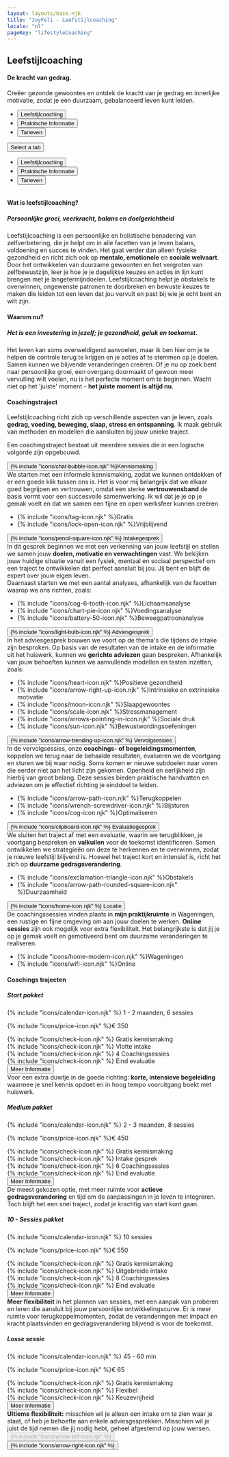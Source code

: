 ```yaml
---
layout: layouts/base.njk
title: "JoyFeli - Leefstijlcoaching"
locale: "nl"
pageKey: "lifestyleCoaching"
---
```


<!-- Hero Section -->
<section class="hero-section overflow-hidden">
  <div class="container position-relative">
    <div class="row">
      <div class="col-12 position-relative m-0 p-0">
        <!-- Background image container -->
        <div class="bg-image lifestylecoach-img animate-slide-in-left" data-bg="/img/lifestylecoach_2.jpg" data-bgPhone="/img/lifestylecoach_2.jpg">
        </div>
        <!-- Text overlay -->
        <div class="text-overlay lifestylecoach-text animate-slide-in-right bg-white bg-opacity-75 p-4 p-xxl-5">
          <h1 class="separator text-uppercase">
            <span class="d-block mb-2">
              <span><strong>Leefstijlcoaching</strong></span>
            </span>
          </h1>
            <h4>
              <span class="d-block mb-3 fst-italic">
                De kracht van gedrag.
              </span>
            </h4>
          <p>
            Creëer gezonde gewoontes en ontdek de kracht van je gedrag en innerlijke motivatie, zodat je een duurzaam, gebalanceerd leven kunt leiden.
          </p>
        </div>
      </div>
    </div>
  </div>
</section>
<!-- End Hero Section -->
<div class="sun-divider">
  <span class="sun"></span>
</div>
<!-- Tabs Section -->
<section class="py-5 gray-bg tab-section">
  <div class="container">
    <div class="custom-tabs">
      <!-- Tab Navigation -->
      <ul class="nav nav-tabs justify-content-center mb-4 border-0" id="lifesryleCoachingTabs" role="tablist">
        <li class="nav-item d-none d-md-flex">
          <button class="nav-link px-4 active" id="tab-lifestyle" data-bs-toggle="tab" data-bs-target="#lifestyle" type="button" role="tab" aria-controls="lifestyle" aria-selected="true">
            Leefstijlcoaching
          </button>
        </li>
        <li class="nav-item d-none d-md-flex">
          <button class="nav-link px-4" id="tab-info" data-bs-toggle="tab" data-bs-target="#info" type="button" role="tab" aria-controls="info" aria-selected="false">
            Praktische Informatie
          </button>
        </li>
        <li class="nav-item d-none d-md-flex">
          <button class="nav-link px-4" id="tab-pricing" data-bs-toggle="tab" data-bs-target="#pricing" type="button" role="tab" aria-controls="pricing" aria-selected="false">
            Tarieven
          </button>
        </li>
      </ul>
      <!-- Dropdown Menu for sm screens -->
      <div class="dropdown d-block d-md-none text-center fs-4">
        <button
          class="btn dropdown-toggle fs-4 w-100 bg-white border"
          type="button"
          id="mobileDropdown"
          data-bs-toggle="dropdown"
          aria-expanded="false"
        >
          Select a tab
        </button>
        <ul class="dropdown-menu" aria-labelledby="mobileDropdown" role="tablist">
          <li>
            <button class="dropdown-item active fs-4" data-bs-toggle="tab" data-bs-target="#lifestyle" type="button" role="tab" aria-selected="true">
              Leefstijlcoaching
            </button>
          </li>
          <li>
            <button class="dropdown-item fs-4" data-bs-toggle="tab" data-bs-target="#info" type="button" role="tab" aria-selected="false">
              Praktische Informatie
            </button>
          </li>
          <li>
            <button class="dropdown-item fs-4" data-bs-toggle="tab" data-bs-target="#pricing" type="button" role="tab" aria-selected="false">
              Tarieven
            </button>
          </li>
        </ul>
      </div>
      <div class="tab-line"></div>
    </div>
    <div class="tab-content pt-3" id="lifestyleCoachingTabsContent" style="overflow:hidden">
      <!-- Lifestyle Coaching Tab -->
      <div class="mb-3 tab-pane fade active show" id="lifestyle" role="tabpanel" aria-labelledby="tab-lifestyle">
        <h4 class="mt-4 mb-3 separator">Wat is leefstijlcoaching?</h4>
        <h5 class="mb-3"><i>Persoonlijke groei, veerkracht, balans en doelgerichtheid</i></h5>
        <p>
          Leefstijlcoaching is een persoonlijke en holistische benadering van zelfverbetering, die je helpt om in alle facetten van je leven balans, voldoening en succes te vinden. Het gaat verder dan alleen fysieke gezondheid en richt zich ook op <strong>mentale, emotionele</strong> en <strong>sociale welvaart</strong>. Door het ontwikkelen van duurzame gewoonten en het vergroten van zelfbewustzijn, leer je hoe je je dagelijkse keuzes en acties in lijn kunt brengen met je langetermijndoelen. Leefstijlcoaching helpt je obstakels te overwinnen, ongewenste patronen te doorbreken en bewuste keuzes te maken die leiden tot een leven dat jou vervult en past bij wie je echt bent en wilt zijn.   
        </p>
        <h4 class="mt-5 mb-3 separator">Waarom nu?</h4>
        <h5 class="mb-3"> <i>Het is een investering in jezelf; je gezondheid, geluk en toekomst.</i></h5>
        <p>
          Het leven kan soms overweldigend aanvoelen, maar ik ben hier om je te helpen de controle terug te krijgen en je acties af te stemmen op je doelen. Samen kunnen we blijvende veranderingen creëren. Of je nu op zoek bent naar persoonlijke groei, een overgang doormaakt of gewoon meer vervulling wilt voelen, nu is het perfecte moment om te beginnen. Wacht niet op het 'juiste' moment - <strong>het juiste moment is altijd nu</strong>. 
        </p>
      </div>
      <!-- Practical Information Tab-->
      <div class="mb-3 tab-pane fade" id="info" role="tabpanel" aria-labelledby="tab-info">
        <h4 class="mt-4 mb-3 separator">Coachingstraject</h4>
        <p>
        Leefstijlcoaching richt zich op verschillende aspecten van je leven, zoals <strong>gedrag, voeding, beweging, slaap, stress en ontspanning</strong>. Ik maak gebruik van methoden en modellen die aansluiten bij jouw unieke traject.
        </p>
        <p class="mb-5">
        Een coachingstraject bestaat uit meerdere sessies die in een logische volgorde zijn opgebouwd. 
        </p>            
        <div class="row g-4">
          <div class="col-md-6 col-lg-6">
            <div class="card">
              <div class="card-body custom-color px-2 py-3 p-lg-5">
                <button
                  class="btn toggle-btn w-100 d-flex justify-content-between align-items-center collapsed collapsed"
                  data-bs-toggle="collapse"
                  data-bs-target="#introduction"
                  aria-expanded="false"
                >
                  <span class="card-title fs-4"><span class="pe-2 pe-lg-3">{% include "icons/chat-bubble-icon.njk" %}</span>Kennismaking</span>
                  <span class="toggle-icon"></span>
                </button>
                <div class="collapse collapse-text" id="introduction">
                  <div class="mt-2">
                    We starten met een informele kennismaking, zodat we kunnen ontdekken of er een goede klik tussen ons is. Het is voor mij belangrijk dat we elkaar goed begrijpen en vertrouwen, omdat een sterke <strong>vertrouwensband</strong> de basis vormt voor een succesvolle samenwerking. Ik wil dat je je op je gemak voelt en dat we samen een fijne en open werksfeer kunnen creëren.
                    <ul class="mt-3 list-unstyled">
                      <li>{% include "icons/tag-icon.njk" %}<span>Gratis</span></li>
                      <li>{% include "icons/lock-open-icon.njk" %}<span>Vrijblijvend</span></li>
                    </ul>
                  </div>
                </div>
              </div>
            </div>
          </div>
          <div class="col-md-6 col-lg-6">
            <div class="card">
              <div class="card-body custom-color px-2 py-3 p-lg-5">
                <button
                  class="btn toggle-btn w-100 d-flex justify-content-between align-items-center collapsed"
                  data-bs-toggle="collapse"
                  data-bs-target="#intake"
                  aria-expanded="false"
                >
                  <span class="card-title fs-4"><span class="pe-2 pe-lg-3">{% include "icons/pencil-square-icon.njk" %}</span> Intakegesprek</span>
                  <span class="toggle-icon"></span>
                </button>
                <div class="collapse collapse-text" id="intake">
                  <div class="mt-2">
                    In dit gesprek beginnen we met een verkenning van jouw leefstijl en stellen we samen jouw <strong>doelen, motivatie en verwachtingen</strong> vast. We bekijken jouw huidige situatie vanuit een fysiek, mentaal en sociaal perspectief om een traject te ontwikkelen dat perfect aansluit bij jou. Jij bent en blijft de expert over jouw eigen leven.
                    <div>Daarnaast starten we met een aantal analyses, afhankelijk van de facetten waarop we ons richten, zoals:</div>
                    <ul class="mt-3 list-unstyled">
                      <li>{% include "icons/cog-6-tooth-icon.njk" %}<span>Lichaamsanalyse</span></li>
                      <li>{% include "icons/chart-pie-icon.njk" %}<span>Voedingsanalyse</span></li>
                      <li>{% include "icons/battery-50-icon.njk" %}<span>Beweegpatroonanalyse</span></li>
                    </ul>
                  </div>
                </div>
              </div>
            </div>
          </div>
          <div class="col-md-6 col-lg-6">
            <div class="card">
              <div class="card-body custom-color px-2 py-3 p-lg-5">
                <button
                  class="btn toggle-btn w-100 d-flex justify-content-between align-items-center collapsed"
                  data-bs-toggle="collapse"
                  data-bs-target="#consultation"
                  aria-expanded="false"
                >
                  <span class="card-title fs-4"><span class="pe-2 pe-lg-3">{% include "icons/light-bulb-icon.njk" %}</span> Adviesgesprek</span>
                  <span class="toggle-icon"></span>
                </button>
                <div class="collapse collapse-text" id="consultation">
                  <div class="mt-2">
                    In het adviesgesprek bouwen we voort op de thema's die tijdens de intake zijn besproken. Op basis van de resultaten van de intake en de informatie uit het huiswerk, kunnen we <strong>gerichte adviezen</strong> gaan bespreken. Afhankelijk van jouw behoeften kunnen we aanvullende modellen en testen inzetten, zoals:
                    <ul class="mt-3 list-unstyled">
                      <li>{% include "icons/heart-icon.njk" %}<span>Positieve gezondheid</span></li>
                      <li>{% include "icons/arrow-right-up-icon.njk" %}<span>Intrinsieke en extrinsieke motivatie</span></li>
                      <li>{% include "icons/moon-icon.njk" %}<span>Slaapgewoontes</span></li>
                      <li>{% include "icons/scale-icon.njk" %}<span>Stressmanagement</span></li>
                      <li>{% include "icons/arrows-pointing-in-icon.njk" %}<span>Sociale druk</span></li>
                      <li>{% include "icons/sun-icon.njk" %}<span>Bewustwordingsoefeningen</span></li>
                    </ul>
                  </div>
                </div>
              </div>
            </div>
          </div>
          <div class="col-md-6 col-lg-6">
            <div class="card">
              <div class="card-body custom-color px-2 py-3 p-lg-5">
                <button
                  class="btn toggle-btn w-100 d-flex justify-content-between align-items-center collapsed"
                  data-bs-toggle="collapse"
                  data-bs-target="#followUp"
                  aria-expanded="false"
                >
                  <span class="card-title fs-4"><span class="pe-2 pe-lg-3">{% include "icons/arrow-trending-up-icon.njk" %}</span> Vervolgsessies</span>
                  <span class="toggle-icon"></span>
                </button>
                <div class="collapse collapse-text" id="followUp">
                  <div class="mt-2">
                    In de vervolgsessies, onze <strong>coachings- of begeleidingsmomenten</strong>, koppelen we terug naar de behaalde resultaten, evalueren we de voortgang en sturen we bij waar nodig. Soms komen er nieuwe subdoelen naar voren die eerder niet aan het licht zijn gekomen. Openheid en eerlijkheid zijn hierbij van groot belang. Deze sessies bieden praktische handvatten en adviezen om je effectief richting je einddoel te leiden.
                    <ul class="mt-3 list-unstyled">
                      <li>{% include "icons/arrow-path-icon.njk" %}<span>Terugkoppelen</span></li>
                      <li>{% include "icons/wrench-screwdriver-icon.njk" %}<span>Bijsturen</span></li>
                      <li>{% include "icons/cog-icon.njk" %}<span>Optimaliseren</span></li>
                    </ul>
                  </div>
                </div>
              </div>
            </div>
          </div>
          <div class="col-md-6 col-lg-6">
            <div class="card">
              <div class="card-body custom-color px-2 py-3 p-lg-5">
                <button
                  class="btn toggle-btn w-100 d-flex justify-content-between align-items-center collapsed"
                  data-bs-toggle="collapse"
                  data-bs-target="#evaluation"
                  aria-expanded="false"
                >
                  <span class="card-title fs-4"><span class="pe-2 pe-lg-3">{% include "icons/clipboard-icon.njk" %}</span> Evaluatiegesprek</span>
                  <span class="toggle-icon"></span>
                </button>
                <div class="collapse collapse-text" id="evaluation">
                  <div class="mt-2">
                    We sluiten het traject af met een evaluatie, waarin we terugblikken, je voortgang bespreken en <strong>valkuilen</strong> voor de toekomst identificeren. Samen ontwikkelen we strategieën om deze te herkennen en te overwinnen, zodat je nieuwe leefstijl blijvend is. Hoewel het traject kort en intensief is, richt het zich op <strong>duurzame gedragsverandering</strong>.
                    <ul class="mt-3 list-unstyled">
                      <li>{% include "icons/exclamation-triangle-icon.njk" %}<span>Obstakels</span></li>
                      <li>{% include "icons/arrow-path-rounded-square-icon.njk" %}<span>Duurzaamheid</span></li>
                    </ul>
                  </div>
                </div>
              </div>
            </div>
          </div>
          <div class="col-md-6 col-lg-6">
            <div class="card">
              <div class="card-body custom-color px-2 py-3 p-lg-5">
                <button
                  class="btn toggle-btn w-100 d-flex justify-content-between align-items-center collapsed"
                  data-bs-toggle="collapse"
                  data-bs-target="#location"
                  aria-expanded="false"
                >
                  <span class="card-title fs-4"><span class="pe-2 pe-lg-3">{% include "icons/home-icon.njk" %}</span> Locatie</span>
                  <span class="toggle-icon"></span>
                </button>
                <div class="collapse collapse-text" id="location">
                  <div class="mt-2">
                    De coachingssessies vinden plaats in <strong>mijn praktijkruimte</strong> in Wageningen, een rustige en fijne omgeving om aan jouw doelen te werken. <strong>Online sessies</strong> zijn ook mogelijk voor extra flexibiliteit. Het belangrijkste is dat jij je op je gemak voelt en gemotiveerd bent om duurzame veranderingen te realiseren.
                    <ul class="mt-3 list-unstyled">
                      <li>{% include "icons/home-modern-icon.njk" %}<span>Wageningen</span></li>
                      <li>{% include "icons/wifi-icon.njk" %}<span>Online</span></li>
                    </ul>
                  </div>
                </div>
              </div>
            </div>
          </div>
        </div>
      </div>
      <!-- Pricing tab -->
      <div class="mb-3 tab-pane fade" id="pricing" role="tabpanel" aria-labelledby="tab-pricing">
          <h4 class="mt-4 mb-3 separator">Coachings trajecten</h4>
          <div class="row g-4">
            <!-- Start pakket Card -->
            <div class="col-md-6 col-lg-6">
                <div class="card">
                    <div class="card-body custom-color p-4 p-lg-5">
                        <h5 class="card-title text-center fs-4">Start pakket</h5>
                        <p class="card-text fs-lg-4">
                          {% include "icons/calendar-icon.njk" %}
                          <span class="ps-2 ps-lg-3">1 - 2 maanden, 6 sessies</span>
                        </p>
                        <p class="card-text fs-lg-4">
                          {% include "icons/price-icon.njk" %}<span class="ps-2 ps-lg-3">€ 350</span>
                        </p>
                        <div class="card-text">
                          <div>
                            {% include "icons/check-icon.njk" %}
                            <span class="ps-2 ps-lg-3">Gratis kennismaking</span>
                          </div>
                          <div>
                            {% include "icons/check-icon.njk" %}
                            <span class="ps-2 ps-lg-3">Vlotte intake</span>
                          </div>
                          <div>
                            {% include "icons/check-icon.njk" %}
                            <span class="ps-2 ps-lg-3">4 Coachingsessies</span>
                          </div>
                          <div>
                            {% include "icons/check-icon.njk" %}
                            <span class="ps-2 ps-lg-3">Eind evaluatie</span>
                          </div>
                          <button
                            class="btn toggle-btn w-100 d-flex justify-content-center align-items-center collapsed"
                            data-bs-toggle="collapse"
                            data-bs-target="#startPakket"
                            aria-expanded="false"
                          >
                            <span class="fs-lg-4 visually-hidden">Meer Informatie</span>
                            <span class="toggle-icon"></span>
                          </button>
                          <div class="collapse collapse-text" id="startPakket">
                            <div class="mt-2">
                              Voor een extra duwtje in de goede richting: <strong>korte, intensieve begeleiding</strong> waarmee je snel kennis opdoet en in hoog tempo vooruitgang boekt met huiswerk.
                            </div>
                          </div>
                        </div>
                    </div>
                </div>
            </div>
            <!-- Medium Pakket Card -->
            <div class="col-md-6 col-lg-6">
                <div class="card">
                    <div class="card-body custom-color p-4 p-lg-5">
                        <h5 class="card-title text-center fs-4">Medium pakket</h5>
                        <p class="card-text fs-lg-4">
                          {% include "icons/calendar-icon.njk" %}
                          <span class="ps-2 ps-lg-3">2 - 3 maanden, 8 sessies</span>
                        </p>
                        <p class="card-text fs-lg-4">
                          {% include "icons/price-icon.njk" %}<span class="ps-2 ps-lg-3">€ 450</span>
                        </p>
                        <div class="card-text">
                          <div>
                            {% include "icons/check-icon.njk" %}
                            <span class="ps-2 ps-lg-3">Gratis kennismaking</span>
                          </div>
                          <div>
                            {% include "icons/check-icon.njk" %}
                            <span class="ps-2 ps-lg-3">Intake gesprek</span>
                          </div>
                          <div>
                            {% include "icons/check-icon.njk" %}
                            <span class="ps-2 ps-lg-3">6 Coachingsessies</span>
                          </div>
                          <div>
                            {% include "icons/check-icon.njk" %}
                            <span class="ps-2 ps-lg-3">Eind evaluatie</span>
                          </div>
                          <button
                            class="btn toggle-btn w-100 d-flex justify-content-center align-items-center collapsed"
                            data-bs-toggle="collapse"
                            data-bs-target="#mediumPakket"
                            aria-expanded="false"
                          >
                            <span class="fs-lg-4 visually-hidden">Meer Informatie</span>
                            <span class="toggle-icon"></span>
                          </button>
                          <div class="collapse collapse-text" id="mediumPakket">
                            <div class="mt-2">
                            De meest gekozen optie, met meer ruimte voor <strong>actieve gedragsverandering</strong> en tijd om de aanpassingen in je leven te integreren. Toch blijft het een snel traject, zodat je krachtig van start kunt gaan.
                            </div>
                          </div>
                        </div>
                    </div>
                </div>
            </div>
            <!-- 10 - Sessies Pakket Card -->
            <div class="col-md-6 col-lg-6">
                <div class="card">
                    <div class="card-body custom-color p-4 p-lg-5">
                        <h5 class="card-title text-center fs-4">10 - Sessies pakket</h5>
                        <p class="card-text fs-lg-4">
                          {% include "icons/calendar-icon.njk" %}
                          <span class="ps-2 ps-lg-3"> 10 sessies</span>
                        </p>
                        <p class="card-text fs-lg-4">
                          {% include "icons/price-icon.njk" %}<span class="ps-2 ps-lg-3">€ 550</span>
                        </p>
                        <div class="card-text">
                          <div>
                            {% include "icons/check-icon.njk" %}
                            <span class="ps-2 ps-lg-3">Gratis kennismaking</span>
                          </div>
                          <div>
                            {% include "icons/check-icon.njk" %}
                            <span class="ps-2 ps-lg-3">Uitgebreide intake</span>
                          </div>
                          <div>
                            {% include "icons/check-icon.njk" %}
                            <span class="ps-2 ps-lg-3">8 Coachingsessies</span>
                          </div>
                          <div>
                            {% include "icons/check-icon.njk" %}
                            <span class="ps-2 ps-lg-3">Eind evaluatie</span>
                          </div>
                          <button
                            class="btn toggle-btn w-100 d-flex justify-content-center align-items-center collapsed"
                            data-bs-toggle="collapse"
                            data-bs-target="#tenSessiesPakket"
                            aria-expanded="false"
                          >
                            <span class="fs-lg-4 visually-hidden">Meer Informatie</span>
                            <span class="toggle-icon"></span>
                          </button>
                          <div class="collapse collapse-text" id="tenSessiesPakket">
                            <div class="mt-2">
                              <strong>Meer flexibiliteit</strong> in het plannen van sessies, met een aanpak van proberen en leren die aansluit bij jouw persoonlijke ontwikkelingscurve. Er is meer ruimte voor terugkoppelmomenten, zodat de veranderingen met impact en kracht plaatsvinden en gedragsverandering blijvend is voor de toekomst.
                            </div>
                          </div>
                        </div>
                    </div>
                </div>
            </div>
            <!-- Losse sessie Card -->
            <div class="col-md-6 col-lg-6">
                <div class="card">
                    <div class="card-body custom-color p-4 p-lg-5">
                        <h5 class="card-title text-center fs-4">Losse sessie</h5>
                        <p class="card-text fs-lg-4">
                          {% include "icons/calendar-icon.njk" %}
                          <span class="ps-2 ps-lg-3">45 - 60 min</span>
                        </p>
                        <p class="card-text fs-lg-4">
                          {% include "icons/price-icon.njk" %}<span class="ps-2 ps-lg-3">€ 65</span>
                        </p>
                        <div class="card-text">
                          <div>
                            {% include "icons/check-icon.njk" %}
                            <span class="ps-2 ps-lg-3">Gratis kennismaking</span>
                          </div>
                          <div>
                            {% include "icons/check-icon.njk" %}
                            <span class="ps-2 ps-lg-3">Flexibel</span>
                          </div>
                          <div>
                            {% include "icons/check-icon.njk" %}
                            <span class="ps-2 ps-lg-3">Keuzevrijheid</span>
                          </div>
                          <button
                            class="btn toggle-btn w-100 d-flex justify-content-center align-items-center collapsed"
                            data-bs-toggle="collapse"
                            data-bs-target="#singlePakket"
                            aria-expanded="false"
                          >
                            <span class="fs-lg-4 visually-hidden">Meer Informatie</span>
                            <span class="toggle-icon"></span>
                          </button>
                          <div class="collapse collapse-text" id="singlePakket">
                            <strong>Ultieme flexibiliteit:</strong> misschien wil je alleen een intake om te zien waar je staat, of heb je behoefte aan enkele adviesgesprekken. Misschien wil je juist de tijd nemen die jij nodig hebt, geheel afgestemd op jouw wensen.
                          </div>
                        </div>
                    </div>
                </div>
            </div>
        </div>
      </div>
    </div>
  </div>
  <!-- Navigation buttons -->
  <div class="mt-3 text-center">
    <button id="prevTabBtn" class="btn custom-btn mx-3 fs-5" disabled>{% include "icons/arrow-left-icon.njk" %}</button>
    <button id="nextTabBtn" class="btn custom-btn mx-3 fs-5">{% include "icons/arrow-right-icon.njk" %}</button>
  </div>
</section>